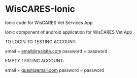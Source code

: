 # WisCARES-Ionic
Ionic code for WisCARES Vet Services App

Ionic component of android application for WisCARES Vet App

TO LOGIN TO TESTING ACCOUNT:

email = email@realsite.com
password = password

EMPTY TESTING ACCOUNT:

email = guest@email.com
password = password
